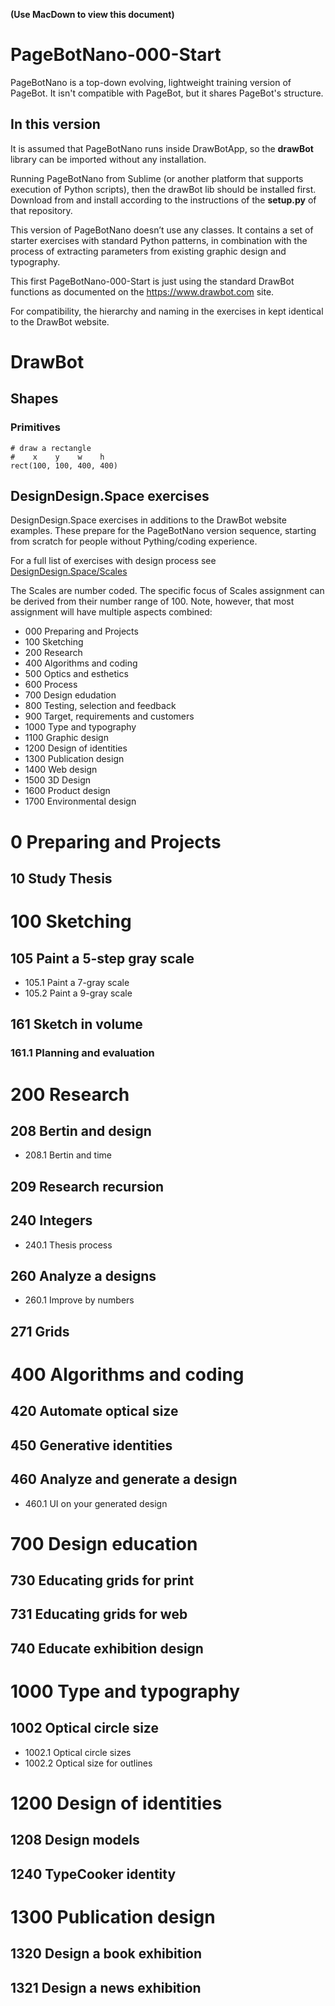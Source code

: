 **(Use MacDown to view this document)**


# PageBotNano-000-Start	
PageBotNano is a top-down evolving, lightweight training version of PageBot. It isn't compatible with PageBot, but it shares PageBot's structure. 

## In this version

It is assumed that PageBotNano runs inside DrawBotApp, so the **drawBot** library can be imported without any installation.

Running PageBotNano from Sublime (or another platform that supports execution of Python scripts), then the drawBot lib should be installed first. Download from [](https://github.com/typemytype/drawbot) and install according to the instructions of the **setup.py** of that repository.

This version of PageBotNano doesn’t use any classes. It contains a set of starter exercises with standard Python patterns, in combination with the process of extracting parameters from existing graphic design and typography.

This first PageBotNano-000-Start is just using the standard DrawBot functions as documented on the https://www.drawbot.com site.

For compatibility, the hierarchy and naming in the exercises in kept identical to the DrawBot website.

# DrawBot
 
## Shapes

### Primitives

~~~
# draw a rectangle
#    x    y    w    h
rect(100, 100, 400, 400)
~~~


## DesignDesign.Space exercises

DesignDesign.Space exercises in additions to the DrawBot website examples.
These prepare for the PageBotNano version sequence, starting from scratch for people without Pything/coding experience.

For a full list of exercises with design process see [DesignDesign.Space/Scales](https://designdesign.space/scales.html)

The Scales are number coded. The specific focus of Scales assignment can be derived from their number range of 100. Note, however, that most assignment will have multiple aspects combined:

* 000 Preparing and Projects
* 100 Sketching
* 200 Research
* 400 Algorithms and coding
* 500 Optics and esthetics
* 600 Process
* 700 Design edudation
* 800 Testing, selection and feedback
* 900 Target, requirements and customers
* 1000 Type and typography
* 1100 Graphic design
* 1200 Design of identities
* 1300 Publication design
* 1400 Web design
* 1500 3D Design
* 1600 Product design
* 1700 Environmental design

# 0 Preparing and Projects

## 10 Study Thesis

# 100 Sketching

## 105 Paint a 5-step gray scale

* 105.1 Paint a 7-gray scale
* 105.2 Paint a 9-gray scale

## 161 Sketch in volume

### 161.1 Planning and evaluation

# 200 Research

## 208 Bertin and design

* 208.1 Bertin and time

## 209 Research recursion

## 240 Integers

* 240.1 Thesis process

## 260 Analyze a designs

* 260.1 Improve by numbers

## 271 Grids

# 400 Algorithms and coding

## 420 Automate optical size

## 450 Generative identities

## 460 Analyze and generate a design

* 460.1 UI on your generated design

# 700 Design education

## 730 Educating grids for print

## 731 Educating grids for web

## 740 Educate exhibition design

# 1000 Type and typography

## 1002 Optical circle size

* 1002.1 Optical circle sizes
* 1002.2 Optical size for outlines

# 1200 Design of identities

## 1208 Design models

## 1240 TypeCooker identity

# 1300 Publication design

## 1320 Design a book exhibition

## 1321 Design a news exhibition

